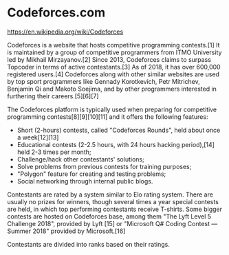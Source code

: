 # Codeforces.com

https://en.wikipedia.org/wiki/Codeforces

Codeforces is a website that hosts competitive programming contests.[1] It is maintained by a group of competitive programmers from ITMO University led by Mikhail Mirzayanov.[2] Since 2013, Codeforces claims to surpass Topcoder in terms of active contestants.[3] As of 2018, it has over 600,000 registered users.[4] Codeforces along with other similar websites are used by top sport programmers like Gennady Korotkevich, Petr Mitrichev, Benjamin Qi and Makoto Soejima, and by other programmers interested in furthering their careers.[5][6][7]


The Codeforces platform is typically used when preparing for competitive programming contests[8][9][10][11] and it offers the following features:

- Short (2-hours) contests, called "Codeforces Rounds", held about once a week[12][13]
- Educational contests (2-2.5 hours, with 24 hours hacking period),[14] held 2-3 times per month;
- Challenge/hack other contestants' solutions;
- Solve problems from previous contests for training purposes;
- "Polygon" feature for creating and testing problems;
- Social networking through internal public blogs.

Contestants are rated by a system similar to Elo rating system. There are usually no prizes for winners, though several times a year special contests are held, in which top performing contestants receive T-shirts. Some bigger contests are hosted on Codeforces base, among them "The Lyft Level 5 Challenge 2018", provided by Lyft [15] or "Microsoft Q# Coding Contest — Summer 2018" provided by Microsoft.[16]

Contestants are divided into ranks based on their ratings.

